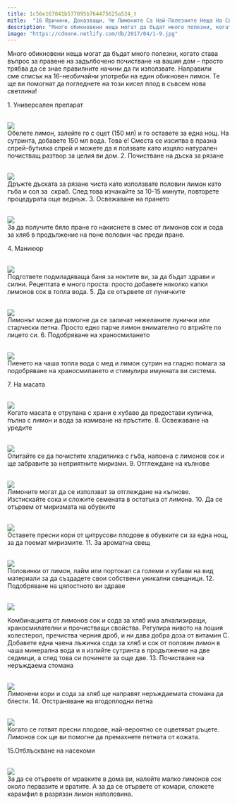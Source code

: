 ```yaml
---
title: 1c56e167841b577095b764475625a524_t
mitle:  "16 Причини, Доказващи, Че Лимоните Са Най-Полезните Неща На Света!"
description: "Много обикновени неща могат да бъдат много полезни, когато става въпрос за правене на задълбочено почистване на вашия дом - просто трябва да се знае правилните начи"
image: "https://cdnone.netlify.com/db/2017/04/1-9.jpg"
---
```


 <p>Много обикновени неща могат да бъдат много полезни, когато става въпрос за правене на задълбочено почистване на вашия дом – просто трябва да се знае правилните начини да ги използвате. Направили сме списък на 16-необичайни употреби на един обикновен лимон. Те ще ви помогнат да погледнете на този кисел плод в съвсем нова светлина!</p>      <p>1. Универсален препарат</p>  <p> <br/><img src="https://cdnone.netlify.com/db/2017/04/1-9.jpg"/><br/> Обелете лимон, залейте го с оцет (150 мл) и го оставете за една нощ. На сутринта, добавете 150 мл вода. Това е! Сместа се изсипва в празна спрей-бутилка спрей и можете да я ползвате като изцяло натурален почистващ разтвор за целия ви дом. 2. Почистване на дъска за рязане</p> <p> <br/><img src="https://cdnone.netlify.com/db/2017/04/2-8.jpg"/><br/> Дръжте дъската за рязане чиста като използвате половин лимон като гъба и сол за  скраб. След това изчакайте за 10-15 минути, повторете процедурата още веднъж. 3. Освежаване на прането</p>      <p> <br/><img src="https://cdnone.netlify.com/db/2017/04/3-8.jpg"/><br/> За да получите бяло пране го накиснете в смес от лимонов сок и сода за хляб в продължение на поне половин час преди пране.</p> <p> 4. Маникюр</p> <p> <br/><img src="https://cdnone.netlify.com/db/2017/04/4-8.jpg"/><br/> Подгответе подмладяваща баня за ноктите ви, за да бъдат здрави и силни. Рецептата е много проста: просто добавете няколко капки лимонов сок в топла вода. 5. Да се ​​отървете от луничките</p> <p> <br/><img src="https://cdnone.netlify.com/db/2017/04/5-7.jpg"/><br/> Лимонът може да помогне да се заличат нежеланите лунички или старчески петна. Просто едно парче лимон внимателно го втрийте по лицето си. 6. Подобряване на храносмилането</p>      <p> <br/><img src="https://cdnone.netlify.com/db/2017/04/6-7.jpg"/><br/> Пиенето на чаша топла вода с мед и лимон сутрин на гладно помага за подобряване на храносмилането и стимулира имунната ви система.</p> <p> 7. На масата</p> <p> <br/><img src="https://cdnone.netlify.com/db/2017/04/7-7.jpg"/><br/> Когато масата е отрупана с храни е хубаво да предостави купичка, пълна с лимон и вода за измиване на пръстите. 8. Освежаване на уредите</p> <p> <br/><img src="https://cdnone.netlify.com/db/2017/04/8-7.jpg"/><br/> Опитайте се да почистите хладилника с гъба, напоена с лимонов сок и ще забравите за неприятните миризми. 9. Отглеждане на кълнове</p> <p> <br/><img src="https://cdnone.netlify.com/db/2017/04/9-7.jpg"/><br/> Лимоните могат да се използват за отглеждане на кълнове. Изстискайте сока и сложите семената в остатъка от лимона. 10. Да се ​​отървем от миризмата на обувките</p> <p> <br/><img src="https://cdnone.netlify.com/db/2017/04/10-6.jpg"/><br/> Оставете пресни кори от цитрусови плодове в обувките си за една нощ, за да поемат миризмите. 11. За ароматна свещ</p>      <p> <br/><img src="https://cdnone.netlify.com/db/2017/04/11-5.jpg"/><br/> Половинки от лимон, лайм или портокал са големи и хубави на вид материали за да създадете свои собствени уникални свещници. 12. Подобряване на цялостното ви здраве</p> <p> <br/><img src="https://cdnone.netlify.com/db/2017/04/12-5.jpg"/><br/></p> <p>Комбинацията от лимонов сок и сода за хляб има алкализиращи, храносмилателни и прочистващи свойства. Регулира нивото на лошия холестерол, пречиства черния дроб, и ни дава добра доза от витамин С. Добавете една чаена лъжичка сода за хляб и сок от половин лимон в чаша минерална вода и я изпийте сутринта в продължение на две седмици, а след това си починете за още две. 13. Почистване на неръждаема стомана</p> <p> <br/><img src="https://cdnone.netlify.com/db/2017/04/13-5.jpg"/><br/> Лимонени кори и сода за хляб ще направят неръждаемата стомана да блести. 14. Отстраняване на ягодоплодни петна</p>      <p> <br/><img src="https://cdnone.netlify.com/db/2017/04/14-5.jpg"/><br/> Когато се готвят пресни плодове, най-вероятно се оцветяват ръцете. Лимонов сок ще ви помогне да премахнете петната от кожата.</p> <p> 15.Отблъскване на насекоми</p> <p> <br/><img src="https://cdnone.netlify.com/db/2017/04/15-5.jpg"/><br/> За да се отървете от мравките в дома ви, налейте малко лимонов сок около первазите и вратите. А за да се отървете от комари, сложете карамфил в разрязан лимон наполовина.</p>       
